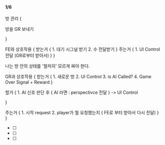 #### 1/6

방 관리 {
  
 
  방을 GR 보내기
  
  
}

FE와 상호작용 {
  받는거 {
    1. 대기 시그널 받기
    2. 수 전달받기
  }
  주는거 {
    1. UI Control 전달 (GR로부터 받아서)
  }
}

나는 방 안의 상태를 '철저히' 모르게 짜야 한다.

GR과 상호작용 {
  받는거 {
    1. 새로운 방
    2. UI Control
    3. is AI Called?
    4. Game Over Signal + Reward
  }
  
  할거 {
    1. AI 신호 판단 후 {
      AI 라면 : perspectivce 전달
    } -> UI Control
   
  }
  
  주는거 {
    1. 시작 request
    2. player가 뭘 요청했는지 ( FE로 부터 받아서 다시 전달)
  }
}

- [ ] 
- [ ] 
- [ ] 
